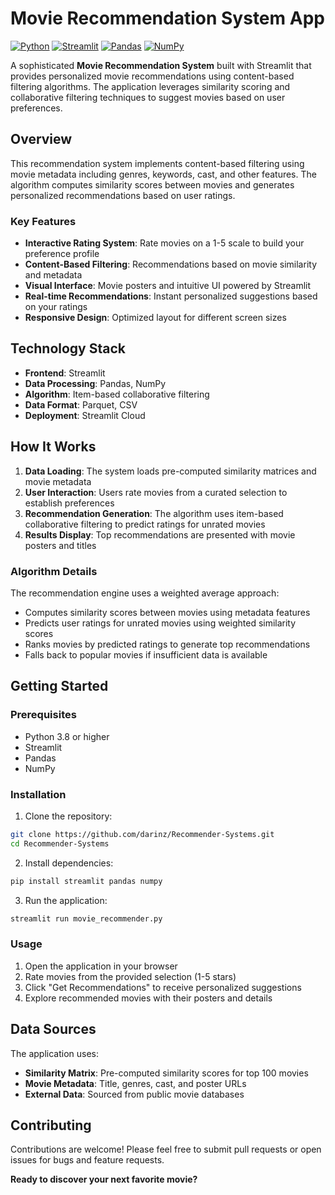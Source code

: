 # Movie Recommendation System App

[![Python](https://img.shields.io/badge/Python-3.8+-blue.svg)](https://www.python.org/downloads/)
[![Streamlit](https://img.shields.io/badge/Streamlit-1.28+-red.svg)](https://streamlit.io/)
[![Pandas](https://img.shields.io/badge/Pandas-1.5+-green.svg)](https://pandas.pydata.org/)
[![NumPy](https://img.shields.io/badge/NumPy-1.21+-orange.svg)](https://numpy.org/)

A sophisticated **Movie Recommendation System** built with Streamlit that provides personalized movie recommendations using content-based filtering algorithms. The application leverages similarity scoring and collaborative filtering techniques to suggest movies based on user preferences.

## Overview

This recommendation system implements content-based filtering using movie metadata including genres, keywords, cast, and other features. The algorithm computes similarity scores between movies and generates personalized recommendations based on user ratings.

### Key Features

- **Interactive Rating System**: Rate movies on a 1-5 scale to build your preference profile
- **Content-Based Filtering**: Recommendations based on movie similarity and metadata
- **Visual Interface**: Movie posters and intuitive UI powered by Streamlit
- **Real-time Recommendations**: Instant personalized suggestions based on your ratings
- **Responsive Design**: Optimized layout for different screen sizes

## Technology Stack

- **Frontend**: Streamlit
- **Data Processing**: Pandas, NumPy
- **Algorithm**: Item-based collaborative filtering
- **Data Format**: Parquet, CSV
- **Deployment**: Streamlit Cloud

## How It Works

1. **Data Loading**: The system loads pre-computed similarity matrices and movie metadata
2. **User Interaction**: Users rate movies from a curated selection to establish preferences
3. **Recommendation Generation**: The algorithm uses item-based collaborative filtering to predict ratings for unrated movies
4. **Results Display**: Top recommendations are presented with movie posters and titles

### Algorithm Details

The recommendation engine uses a weighted average approach:
- Computes similarity scores between movies using metadata features
- Predicts user ratings for unrated movies using weighted similarity scores
- Ranks movies by predicted ratings to generate top recommendations
- Falls back to popular movies if insufficient data is available

## Getting Started

### Prerequisites

- Python 3.8 or higher
- Streamlit
- Pandas
- NumPy

### Installation

1. Clone the repository:
```bash
git clone https://github.com/darinz/Recommender-Systems.git
cd Recommender-Systems
```

2. Install dependencies:
```bash
pip install streamlit pandas numpy
```

3. Run the application:
```bash
streamlit run movie_recommender.py
```

### Usage

1. Open the application in your browser
2. Rate movies from the provided selection (1-5 stars)
3. Click "Get Recommendations" to receive personalized suggestions
4. Explore recommended movies with their posters and details

## Data Sources

The application uses:
- **Similarity Matrix**: Pre-computed similarity scores for top 100 movies
- **Movie Metadata**: Title, genres, cast, and poster URLs
- **External Data**: Sourced from public movie databases

## Contributing

Contributions are welcome! Please feel free to submit pull requests or open issues for bugs and feature requests.

**Ready to discover your next favorite movie?**
